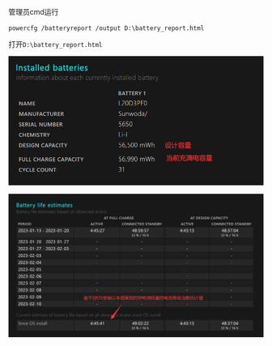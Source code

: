 
管理员cmd运行
```
powercfg /batteryreport /output D:\battery_report.html
```

打开`D:\battery_report.html`

![](PasteImage/2023-02-11-17-09-46.png)

![](PasteImage/2023-02-11-17-10-58.png)